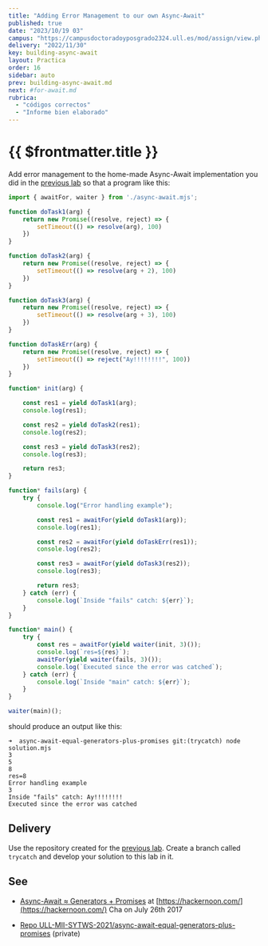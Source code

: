 ```yaml
---
title: "Adding Error Management to our own Async-Await"
published: true
date: "2023/10/19 03"
campus: "https://campusdoctoradoyposgrado2324.ull.es/mod/assign/view.php?id=4071"
delivery: "2022/11/30"
key: building-async-await
layout: Practica
order: 16
sidebar: auto
prev: building-async-await.md
next: #for-await.md
rubrica:
  - "códigos correctos"
  - "Informe bien elaborado"
---
```


# {{ $frontmatter.title }}

Add error management to the home-made Async-Await implementation you did in the [previous lab](/practicas/building-async-await.html)
so that a program like this:

```js
import { awaitFor, waiter } from './async-await.mjs';

function doTask1(arg) {
    return new Promise((resolve, reject) => {
        setTimeout(() => resolve(arg), 100)
    })
}

function doTask2(arg) {
    return new Promise((resolve, reject) => {
        setTimeout(() => resolve(arg + 2), 100)
    })
}

function doTask3(arg) {
    return new Promise((resolve, reject) => {
        setTimeout(() => resolve(arg + 3), 100)
    })
}

function doTaskErr(arg) {
    return new Promise((resolve, reject) => {
        setTimeout(() => reject("Ay!!!!!!!!", 100))
    })
}

function* init(arg) {

    const res1 = yield doTask1(arg);
    console.log(res1);

    const res2 = yield doTask2(res1);
    console.log(res2);

    const res3 = yield doTask3(res2);
    console.log(res3);

    return res3;
}

function* fails(arg) {
    try {
        console.log("Error handling example");

        const res1 = awaitFor(yield doTask1(arg));
        console.log(res1);

        const res2 = awaitFor(yield doTaskErr(res1));
        console.log(res2);

        const res3 = awaitFor(yield doTask3(res2));
        console.log(res3);

        return res3;
    } catch (err) {
        console.log(`Inside "fails" catch: ${err}`);
    }
}

function* main() {
    try {
        const res = awaitFor(yield waiter(init, 3)());
        console.log(`res=${res}`);
        awaitFor(yield waiter(fails, 3)());
        console.log(`Executed since the error was catched`);
    } catch (err) {
        console.log(`Inside "main" catch: ${err}`);
    }
}

waiter(main)();
```

should produce an output like this:

```
➜  async-await-equal-generators-plus-promises git:(trycatch) node solution.mjs
3
5
8
res=8
Error handling example
3
Inside "fails" catch: Ay!!!!!!!!
Executed since the error was catched
```

## Delivery

Use the  repository created for the [previous lab](/practicas/building-async-await.html).
Create a branch called `trycatch` and develop your solution to this lab in it. 

## See

* [Async-Await ≈ Generators + Promises](https://hackernoon.com/async-await-generators-promises-51f1a6ceede2) at [https://hackernoon.com/](https://hackernoon.com/)  Cha on July 26th 2017
<!-- * [Solution](solutions/async-await-is-generators-and-promises) to this problem -->
* [Repo ULL-MII-SYTWS-2021/async-await-equal-generators-plus-promises](https://github.com/ULL-MII-SYTWS-2021/async-await-equal-generators-plus-promises) (private)

